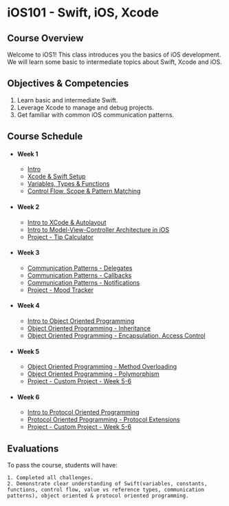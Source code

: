 # iOS101 - Swift, iOS, Xcode

## Course Overview

Welcome to iOS1! This class introduces you the basics of iOS development. We will learn some basic to intermediate topics about Swift, Xcode and iOS.

## Objectives & Competencies

1. Learn basic and intermediate Swift.
2. Leverage Xcode to manage and debug projects.
3. Get familiar with common iOS communication patterns.

## Course Schedule

- #### Week 1
    - [Intro](00-Intro)
    - [Xcode & Swift Setup](01-Xcode-Swift-Setup)
    - [Variables, Types & Functions](02-Variables-Types-Functions)
    - [Control Flow, Scope & Pattern Matching](03-Control-Flow-&-Pattern-Matching)

- #### Week 2
    - [Intro to XCode & Autolayout](04-Intro-To-XCode-&-Autolayout)
    - [Intro to Model-View-Controller Architecture in iOS](05-Intro-to-MVC-iOS)
    - [Project - Tip Calculator]()

- #### Week 3
    - [Communication Patterns - Delegates](06-Communication-Patterns-Delegates)
    - [Communication Patterns - Callbacks](07-Communication-Patterns-Callbacks)
    - [Communication Patterns - Notifications](06-Communication-Patterns-Notifications)
    - [Project - Mood Tracker]()
    
- #### Week 4
    - [Intro to Object Oriented Programming](05-Intro-to-object-oriented-programming)
    - [Object Oriented Programming - Inheritance](06-OOP-Inheritance)
    - [Object Oriented Programming - Encapsulation, Access Control](06-OOP-Encapsulation)
    
- #### Week 5
    - [Object Oriented Programming - Method Overloading](06-Method-Overloading)
    - [Object Oriented Programming - Polymorphism](06-OOP-Polymorphism)
    - [Project - Custom Project - Week 5-6](10-Custom-Project)
    
- #### Week 6
    - [Intro to Protocol Oriented Programming](06-Protocol)
    - [Protocol Oriented Programming - Protocol Extensions](06-Protocol-Extensions)
    - [Project - Custom Project - Week 5-6](10-Custom-Project)
    
## Evaluations

To pass the course, students will have:

    1. Completed all challenges.
    2. Demonstrate clear understanding of Swift(variables, constants, functions, control flow, value vs reference types, communication patterns), object oriented & protocol oriented programming.
    
